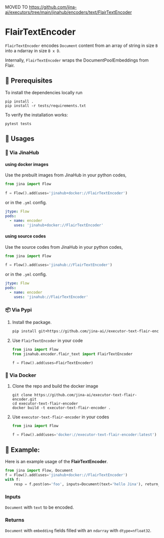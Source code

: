 MOVED TO https://github.com/jina-ai/executors/tree/main/jinahub/encoders/text/FlairTextEncoder

# FlairTextEncoder

`FlairTextEncoder` encodes `Document` content from an array of string in size `B` into a ndarray in size `B x D`.
 
Internally, `FlairTextEncoder` wraps the DocumentPoolEmbeddings from Flair.

## 🌱 Prerequisites

To install the dependencies locally run 
```
pip install . 
pip install -r tests/requirements.txt
```
To verify the installation works:
```
pytest tests
```

## 🚀 Usages

### 🚚 Via JinaHub

#### using docker images
Use the prebuilt images from JinaHub in your python codes, 

```python
from jina import Flow
	
f = Flow().add(uses='jinahub+docker://FlairTextEncoder')
```

or in the `.yml` config.
	
```yaml
jtype: Flow
pods:
  - name: encoder
    uses: 'jinahub+docker://FlairTextEncoder'
```

#### using source codes
Use the source codes from JinaHub in your python codes,

```python
from jina import Flow
	
f = Flow().add(uses='jinahub://FlairTextEncoder')
```

or in the `.yml` config.

```yaml
jtype: Flow
pods:
  - name: encoder
    uses: 'jinahub://FlairTextEncoder'
```


### 📦️ Via Pypi

1. Install the package.

	```bash
	pip install git+https://github.com/jina-ai//executor-text-flair-encoder.git
	```

1. Use `FlairTextEncoder` in your code

	```python
	from jina import Flow
	from jinahub.encoder.flair_text import FlairTextEncoder
	
	f = Flow().add(uses=FlairTextEncoder)
	```


### 🐳 Via Docker

1. Clone the repo and build the docker image

	```shell
	git clone https://github.com/jina-ai/executor-text-flair-encoder.git
	cd executor-text-flair-encoder
	docker build -t executor-text-flair-encoder .
	```

1. Use `executor-text-flair-encoder` in your codes

	```python
	from jina import Flow
	
	f = Flow().add(uses='docker://executor-text-flair-encoder:latest')
	```
 
## 🎉 Example:

Here is an example usage of the **FlairTextEncoder**.

```python
from jina import Flow, Document
f = Flow().add(uses='jinahub+docker://FlairTextEncoder')
with f:
    resp = f.post(on='foo', inputs=Document(text='hello Jina'), return_results=True)
```

### Inputs 

`Document` with `text` to be encoded.

### Returns

`Document` with `embedding` fields filled with an `ndarray`  with `dtype=nfloat32`.
